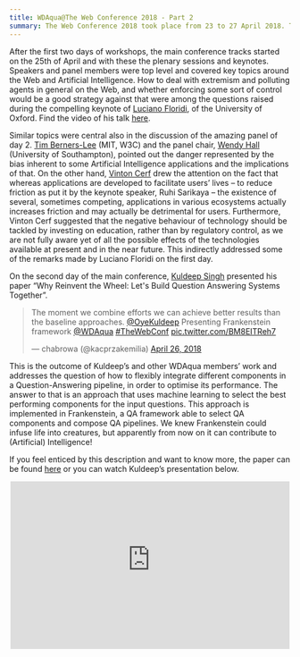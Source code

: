 ```yaml
---
title: WDAqua@The Web Conference 2018 - Part 2
summary: The Web Conference 2018 took place from 23 to 27 April 2018. This and the previous post are an account of the contributions made by WDAqua.
---
```


After the first two days of workshops, the main conference tracks started on the 25th of April and with these the plenary sessions and keynotes. Speakers and panel members were top level and covered key topics around the Web and Artificial Intelligence. 
How to deal with extremism and polluting agents in general on the Web, and whether enforcing some sort of control would be a good strategy against that were among the questions raised during the compelling keynote of [Luciano Floridi](https://www.oii.ox.ac.uk/people/luciano-floridi/), of the University of Oxford. Find the video of his talk [here](http://thewebconf.webcastor.tv/media/video/22).

Similar topics were central also in the discussion of the amazing panel of day 2. [Tim Berners-Lee](https://www.w3.org/People/Berners-Lee/) (MIT, W3C) and the panel chair, [Wendy Hall](https://www.ecs.soton.ac.uk/people/wh) (University of Southampton), pointed out the danger represented by the bias inherent to some Artificial Intelligence applications and the implications of that. On the other hand, [Vinton Cerf](https://ai.google/research/people/author32412) drew the attention on the fact that whereas applications are developed to facilitate users’ lives – to reduce friction as put it by the keynote speaker, Ruhi Sarikaya – the existence of several, sometimes competing, applications in various ecosystems actually increases friction and may actually be detrimental for users. Furthermore, Vinton Cerf suggested that the negative behaviour of technology should be tackled by investing on education, rather than by regulatory control, as we are not fully aware yet of all the possible effects of the technologies available at present and in the near future. This indirectly addressed some of the remarks made by Luciano Floridi on the first day.

On the second day of the main conference, [Kuldeep Singh](http://wdaqua.eu/students/kuldeep-singh/) presented his paper “Why Reinvent the Wheel: Let's Build Question Answering Systems Together”.

<blockquote class="twitter-tweet tw-align-center" data-lang="en"><p lang="en" dir="ltr">The moment we combine efforts we can achieve better results than the baseline approaches. <a href="https://twitter.com/OyeKuldeep?ref_src=twsrc%5Etfw">@OyeKuldeep</a> Presenting Frankenstein framework <a href="https://twitter.com/WDAqua?ref_src=twsrc%5Etfw">@WDAqua</a> <a href="https://twitter.com/hashtag/TheWebConf?src=hash&amp;ref_src=twsrc%5Etfw">#TheWebConf</a> <a href="https://t.co/BM8EITReh7">pic.twitter.com/BM8EITReh7</a></p>&mdash; chabrowa (@kacprzakemilia) <a href="https://twitter.com/kacprzakemilia/status/989473780740296704?ref_src=twsrc%5Etfw">April 26, 2018</a></blockquote>
<script async src="https://platform.twitter.com/widgets.js" charset="utf-8"></script>

This is the outcome of Kuldeep’s and other WDAqua members’ work and addresses the question of how to flexibly integrate different components in a Question-Answering pipeline, in order to optimise its performance. The answer to that is an approach that uses machine learning to select the best performing components for the input questions. This approach is implemented in Frankenstein, a QA framework able to select QA components and compose QA pipelines. We knew Frankenstein could infuse life into creatures, but apparently from now on it can contribute to (Artificial) Intelligence!
<!-- ![Frankenstein](/assets/images/news/2018-05-10/frankenstein.jpg){:.center-image width="500px"}-->

If you feel enticed by this description and want to know more, the paper can be found [here](https://dl.acm.org/citation.cfm?id=3186023) or you can watch Kuldeep’s presentation below.

<div align="center"> 
<iframe width="500" height="300" src="https://www.youtube-nocookie.com/embed/5OJuXsRtHos?rel=0" frameborder="0" allow="autoplay; encrypted-media" allowfullscreen>
</iframe>
</div>


